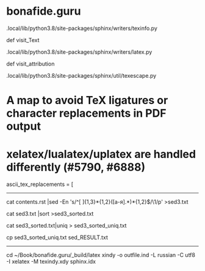 # bonafide.guru

.local/lib/python3.8/site-packages/sphinx/writers/texinfo.py
 
 def visit_Text

.local/lib/python3.8/site-packages/sphinx/writers/latex.py
 
 def visit_attribution


.local/lib/python3.8/site-packages/sphinx/util/texescape.py

 # A map to avoid TeX ligatures or character replacements in PDF output

 # xelatex/lualatex/uplatex are handled differently (#5790, #6888)

 ascii_tex_replacements = [


------------

cat contents.rst |sed -En 's/^[ ]{1,3}\*{1,2}([а-я].*)\*{1,2}$/\1/p' >sed3.txt

cat sed3.txt |sort  >sed3_sorted.txt

cat  sed3_sorted.txt|uniq > sed3_sorted_uniq.txt

cp  sed3_sorted_uniq.txt    sed_RESULT.txt

------------

cd ~/Book/bonafide.guru/_build/latex 
xindy -o outfile.ind -L russian -C utf8 -I xelatex -M texindy.xdy  sphinx.idx